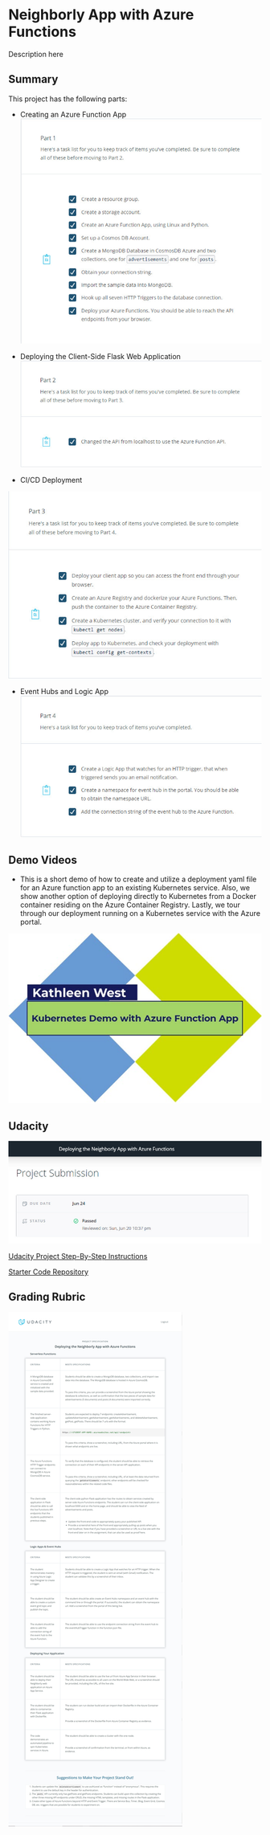 # Neighborly App with Azure Functions

Description here

## Summary

This project has the following parts:

- Creating an Azure Function App
![Creating an Azure Function App](images/part1.jpg)

- Deploying the Client-Side Flask Web Application
![Deploying the Client-Side Flask Web Application](images/part2.jpg)

- CI/CD Deployment

![CI/CD Deployment](images/part3.jpg)

- Event Hubs and Logic App
![Event Hubs and Logic App](images/part4.jpg)

## Demo Videos

- This is a short demo of how to create and utilize a deployment yaml file for an Azure function app to an existing Kubernetes service. Also, we show another option of deploying directly to Kubernetes from a Docker container residing on the Azure Container Registry. Lastly, we tour through our deployment running on a Kubernetes service with the Azure portal.

[![Watch the demo video](/images/HowtoDeployAzureFunctionApptoKubernetesServiceDemoTitle.jpg)](https://www.youtube.com/watch?v=2cij2zvIdXY "Video Demo - How to Deploy Azure Function App to Kubernetes Service Demo")

## Udacity 

![I passed](images/pass.jpg)

[Udacity Project Step-By-Step Instructions](DeployingtheNeighborlyAppwithAzureFunctions.md)

[Starter Code Repository](https://github.com/udacity/nd081-c2-Building-and-deploying-cloud-native-applications-from-scratch-project-starterd)

## Grading Rubric

![Grading Rubric](images/rubric.jpg)